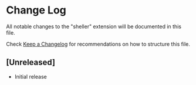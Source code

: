 # Change Log

All notable changes to the "sheller" extension will be documented in this file.

Check [Keep a Changelog](http://keepachangelog.com/) for recommendations on how to structure this file.

## [Unreleased]

- Initial release